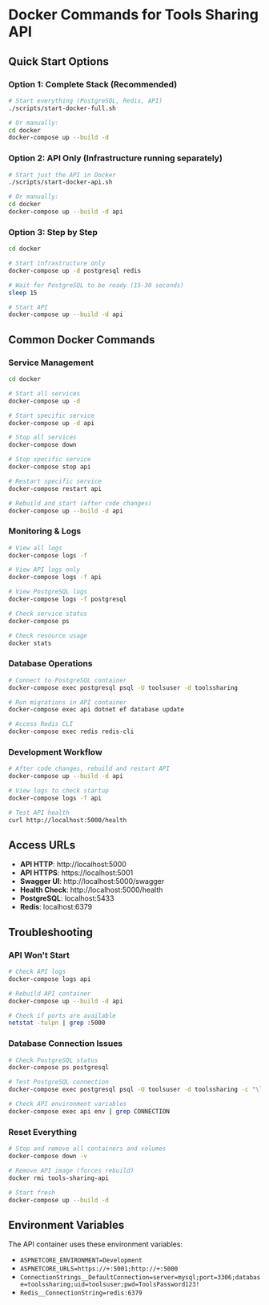 # Docker Commands for Tools Sharing API

## Quick Start Options

### Option 1: Complete Stack (Recommended)
```bash
# Start everything (PostgreSQL, Redis, API)
./scripts/start-docker-full.sh

# Or manually:
cd docker
docker-compose up --build -d
```

### Option 2: API Only (Infrastructure running separately)
```bash
# Start just the API in Docker
./scripts/start-docker-api.sh

# Or manually:
cd docker
docker-compose up --build -d api
```

### Option 3: Step by Step
```bash
cd docker

# Start infrastructure only
docker-compose up -d postgresql redis

# Wait for PostgreSQL to be ready (15-30 seconds)
sleep 15

# Start API
docker-compose up --build -d api
```

## Common Docker Commands

### Service Management
```bash
cd docker

# Start all services
docker-compose up -d

# Start specific service
docker-compose up -d api

# Stop all services
docker-compose down

# Stop specific service
docker-compose stop api

# Restart specific service
docker-compose restart api

# Rebuild and start (after code changes)
docker-compose up --build -d api
```

### Monitoring & Logs
```bash
# View all logs
docker-compose logs -f

# View API logs only
docker-compose logs -f api

# View PostgreSQL logs
docker-compose logs -f postgresql

# Check service status
docker-compose ps

# Check resource usage
docker stats
```

### Database Operations
```bash
# Connect to PostgreSQL container
docker-compose exec postgresql psql -U toolsuser -d toolssharing

# Run migrations in API container
docker-compose exec api dotnet ef database update

# Access Redis CLI
docker-compose exec redis redis-cli
```

### Development Workflow
```bash
# After code changes, rebuild and restart API
docker-compose up --build -d api

# View logs to check startup
docker-compose logs -f api

# Test API health
curl http://localhost:5000/health
```

## Access URLs

- **API HTTP**: http://localhost:5000
- **API HTTPS**: https://localhost:5001
- **Swagger UI**: http://localhost:5000/swagger
- **Health Check**: http://localhost:5000/health
- **PostgreSQL**: localhost:5433
- **Redis**: localhost:6379

## Troubleshooting

### API Won't Start
```bash
# Check API logs
docker-compose logs api

# Rebuild API container
docker-compose up --build -d api

# Check if ports are available
netstat -tulpn | grep :5000
```

### Database Connection Issues
```bash
# Check PostgreSQL status
docker-compose ps postgresql

# Test PostgreSQL connection
docker-compose exec postgresql psql -U toolsuser -d toolssharing -c "\l"

# Check API environment variables
docker-compose exec api env | grep CONNECTION
```

### Reset Everything
```bash
# Stop and remove all containers and volumes
docker-compose down -v

# Remove API image (forces rebuild)
docker rmi tools-sharing-api

# Start fresh
docker-compose up --build -d
```

## Environment Variables

The API container uses these environment variables:
- `ASPNETCORE_ENVIRONMENT=Development`
- `ASPNETCORE_URLS=https://+:5001;http://+:5000`
- `ConnectionStrings__DefaultConnection=server=mysql;port=3306;database=toolssharing;uid=toolsuser;pwd=ToolsPassword123!`
- `Redis__ConnectionString=redis:6379`